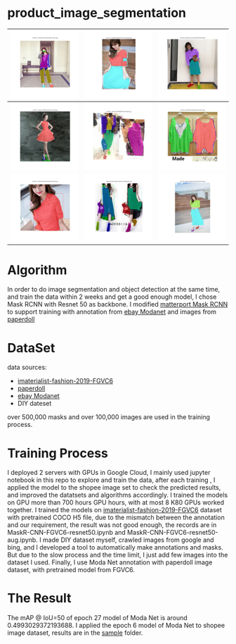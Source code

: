 # product_image_segmentation

| <img src=data/modanet_epoch6/10390187_22dcdd79fac36a4a2a0c8bb3ca3182c1.jpg width=375> | <img src=data/modanet_epoch6/10579132_7dc26dd4ae038798197e215414a63b99.jpg width=375>     | <img src=data/modanet_epoch6/10106352_2d963aa4c36c1ec56d98ab44929efca8.jpg width=375>     |
| ---------- | -----------  | ----------- |
| <img src=data/modanet_epoch6/10480277_455f6d7c7ed86b963f2d46f755c6f535.jpg width=375>     | <img src=data/modanet_epoch6/10477837_365301c24f74f35fbb28fe631245604c.jpg width=375>     | <img src=data/modanet_epoch6/10470870_0e3ffd27c45381ba304f373fc2e8d77f.jpg width=375>     |
| <img src=data/modanet_epoch6/10736337_c24d0e25446071004d503ed92815d763.jpg width=400>     | <img src=data/modanet_epoch6/10842189_582a464aabc178092782415a6d13f08c.jpg width=400>     | <img src=data/modanet_epoch6/10579132_bdfc4e6a76d56c9a35fa41deca412846.jpg width=400>     |



# Algorithm

  In order to do image segmentation and object detection at the same time, and train the data within 2 weeks and get a good enough model, I chose Mask RCNN with Resnet 50 as backbone.
  I modified [matterport Mask RCNN](https://github.com/matterport/Mask_RCNN) to support training with annotation from [ebay Modanet](https://github.com/eBay/modanet) and images from [paperdoll](https://github.com/kyamagu/paperdoll)

# DataSet
   data sources:
  * [imaterialist-fashion-2019-FGVC6](https://www.kaggle.com/c/imaterialist-fashion-2019-FGVC6)
  * [paperdoll](https://github.com/kyamagu/paperdoll)
  * [ebay Modanet](https://github.com/eBay/modanet)
  * DIY dateset
  
  over 500,000 masks and over 100,000 images are used in the training process.
  
# Training Process

  I deployed 2 servers with GPUs in Google Cloud, I mainly used jupyter notebook in this repo to explore and train the data, after each training , I applied the model to the shopee image set to check the predicted results, and improved the datatsets and algorithms accordingly. I trained the models on GPU more than 700 hours GPU hours, with at most 8 K80 GPUs worked together.
  I trained the models on [imaterialist-fashion-2019-FGVC6](https://www.kaggle.com/c/imaterialist-fashion-2019-FGVC6) dataset with pretrained COCO H5 file, due to the mismatch between the annotation and our requirement, the result was not good enough, the records are in MaskR-CNN-FGVC6-resnet50.ipynb and MaskR-CNN-FGVC6-resnet50-aug.ipynb.
  I made DIY dataset myself, crawled images from google and bing, and I developed a tool to automatically make annotations and masks. But due to the slow process and the time limit, I just add few images into the dataset I used.
  Finally, I use Moda Net annotation with paperdoll image dataset, with pretrained model from FGVC6.
 

# The Result
  The mAP @ IoU=50 of  epoch 27 model of Moda Net is around 0.4993029372193688.
  I applied the epoch 6 model of Moda Net to shopee image dataset, results are in the [sample](data/modanet_epoch6) folder.

  
